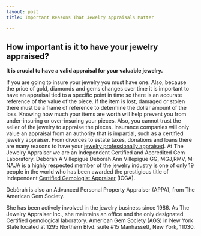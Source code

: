 ```yaml
---
layout: post
title: Important Reasons That Jewelry Appraisals Matter

---
```

## **How important is it to have your jewelry appraised?**

**It is crucial to have a valid appraisal for your valuable jewelry.**

If you are going to insure your jewelry you must have one. Also, because the price of gold, diamonds and gems changes over time it is important to have an appraisal tied to a specific point in time so there is an accurate reference of the value of the piece. If the item is lost, damaged or stolen there must be a frame of reference to determine the dollar amount of the loss. Knowing how much your items are worth will help prevent you from under-insuring or over-insuring your pieces. Also, you cannot trust the seller of the jewelry to appraise the pieces. Insurance companies will only value an appraisal from an authority that is impartial, such as a certified jewelry appraiser. From divorces to estate taxes, donations and loans there are many reasons to have your [jewelry professionally appraised](https://goo.gl/maps/qeLtLTLqRmT2). At The Jewelry Appraiser we are an Independent Certified and Accredited Gem Laboratory. Debòrah A Villepigue Debòrah Ann Villepigue GG, MGJ,RMV, M-NAJA is a highly respected member of the jewelry industry is one of only 19 people in the world who has been awarded the prestigious title of Independent [Certified Gemologist Appraiser](https://www.google.com/maps/place/The+Jewelry+Appraiser/@40.792895,-73.7008927,17z/data=!3m1!4b1!4m5!3m4!1s0x89c2885563bf3e43:0x8df65b53a5cd6b8a!8m2!3d40.792895!4d-73.698704?shorturl=1) (ICGA).

Debòrah is also an Advanced Personal Property Appraiser (APPA), from The American Gem Society.

She has been actively involved in the jewelry business since 1986. As The Jewelry Appraiser Inc., she maintains an office and the only designated Certified gemological laboratory. American Gem Society (AGS) in New York State located at 1295 Northern Blvd. suite #15 Manhassett, New York, 11030.